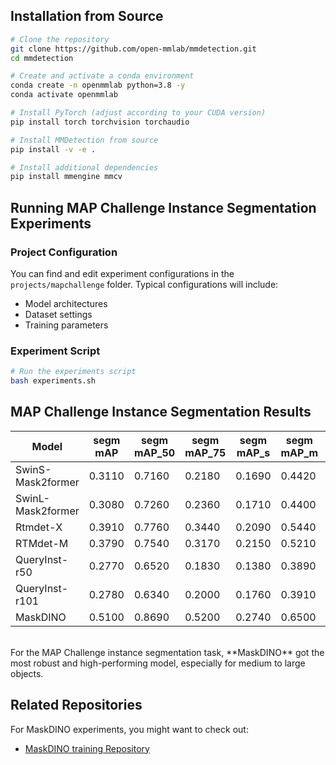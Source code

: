 
## Installation from Source

```bash
# Clone the repository
git clone https://github.com/open-mmlab/mmdetection.git
cd mmdetection

# Create and activate a conda environment
conda create -n openmmlab python=3.8 -y
conda activate openmmlab

# Install PyTorch (adjust according to your CUDA version)
pip install torch torchvision torchaudio

# Install MMDetection from source
pip install -v -e .

# Install additional dependencies
pip install mmengine mmcv
```

## Running MAP Challenge Instance Segmentation Experiments

### Project Configuration
You can find and edit experiment configurations in the `projects/mapchallenge` folder. Typical configurations will include:
- Model architectures
- Dataset settings
- Training parameters

### Experiment Script
```bash
# Run the experiments script
bash experiments.sh
```
## MAP Challenge Instance Segmentation Results

| Model            | segm mAP | segm mAP_50 | segm mAP_75 | segm mAP_s | segm mAP_m | segm mAP_l | segm AR | segm mAR_50 | segm mAR_75 |
|------------------|----------|-------------|-------------|------------|------------|------------|---------|--------|------------|
| SwinS-Mask2former| 0.3110   | 0.7160      | 0.2180      | 0.1690     | 0.4420     | 0.0990     | -       | -      | -          |
| SwinL-Mask2former| 0.3080   | 0.7260      | 0.2360      | 0.1710     | 0.4400     | 0.1310     | -       | -      | -          |
| Rtmdet-X         | 0.3910   | 0.7760      | 0.3440      | 0.2090     | 0.5440     | 0.2930     | -       | -      | -          |
| RTMdet-M         | 0.3790   | 0.7540      | 0.3170      | 0.2150     | 0.5210     | 0.2820     | -       | -      | -          |
| QueryInst-r50    | 0.2770   | 0.6520      | 0.1830      | 0.1380     | 0.3890     | 0.1530     | 0.432   | 0.826  | 0.384      |
| QueryInst-r101   | 0.2780   | 0.6340      | 0.2000      | 0.1760     | 0.3910     | 0.1010     | 0.458   | 0.855  | 0.464      |
| MaskDINO         | 0.5100   | 0.8690      | 0.5200      | 0.2740     | 0.6500     | 0.6560     | -       | -      | -          |

<br>
For the MAP Challenge instance segmentation task, **MaskDINO** got the most robust and high-performing model, especially for medium to large objects.

## Related Repositories

For MaskDINO experiments, you might want to check out:
- [MaskDINO training Repository](https://github.com/saidineshpola/MaskDINO-mapchallenge/blob/main/README.md)

